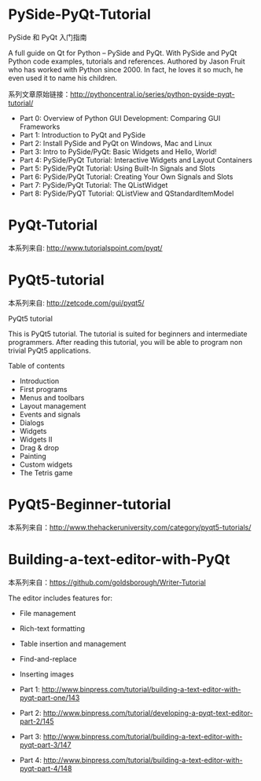 # PySide-PyQt-Tutorial
 PySide 和 PyQt 入门指南  
 
 A full guide on Qt for Python – PySide and PyQt. With PySide and PyQt Python code examples, tutorials and references. Authored by Jason Fruit who has worked with Python since 2000. In fact, he loves it so much, he even used it to name his children.  

系列文章原始链接：http://pythoncentral.io/series/python-pyside-pyqt-tutorial/  


- Part 0: Overview of Python GUI Development: Comparing GUI Frameworks
- Part 1: Introduction to PyQt and PySide
- Part 2: Install PySide and PyQt on Windows, Mac and Linux
- Part 3: Intro to PySide/PyQt: Basic Widgets and Hello, World!
- Part 4: PySide/PyQt Tutorial: Interactive Widgets and Layout Containers
- Part 5: PySide/PyQt Tutorial: Using Built-In Signals and Slots
- Part 6: PySide/PyQt Tutorial: Creating Your Own Signals and Slots
- Part 7: PySide/PyQt Tutorial: The QListWidget
- Part 8: PySide/PyQT Tutorial: QListView and QStandardItemModel  

# PyQt-Tutorial

本系列来自: http://www.tutorialspoint.com/pyqt/

# PyQt5-tutorial

本系列来自: http://zetcode.com/gui/pyqt5/

PyQt5 tutorial

This is PyQt5 tutorial. The tutorial is suited for beginners and intermediate programmers. After reading this tutorial, you will be able to program non trivial PyQt5 applications.  

Table of contents  

- Introduction
- First programs
- Menus and toolbars
- Layout management
- Events and signals
- Dialogs
- Widgets
- Widgets II
- Drag & drop
- Painting
- Custom widgets
- The Tetris game


# PyQt5-Beginner-tutorial

本系列来自：http://www.thehackeruniversity.com/category/pyqt5-tutorials/

# Building-a-text-editor-with-PyQt

本系列来自：https://github.com/goldsborough/Writer-Tutorial

The editor includes features for:  

- File management
- Rich-text formatting
- Table insertion and management
- Find-and-replace
- Inserting images


- Part 1: http://www.binpress.com/tutorial/building-a-text-editor-with-pyqt-part-one/143

- Part 2: http://www.binpress.com/tutorial/developing-a-pyqt-text-editor-part-2/145

- Part 3: http://www.binpress.com/tutorial/building-a-text-editor-with-pyqt-part-3/147

- Part 4: http://www.binpress.com/tutorial/building-a-text-editor-with-pyqt-part-4/148
